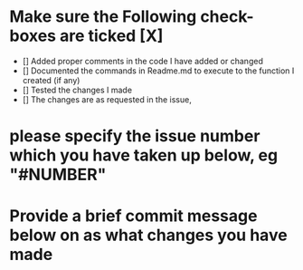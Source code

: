 # Make sure the Following check-boxes are ticked [X]
- [] Added proper comments in the code I have added or changed
- [] Documented the commands in Readme.md to execute to the function I created (if any)
- [] Tested the changes I made
- [] The changes are as requested in the issue, 
# please specify the issue number which you have taken up below, eg "#NUMBER"
  
    

# Provide a brief commit message below on as what changes you have made